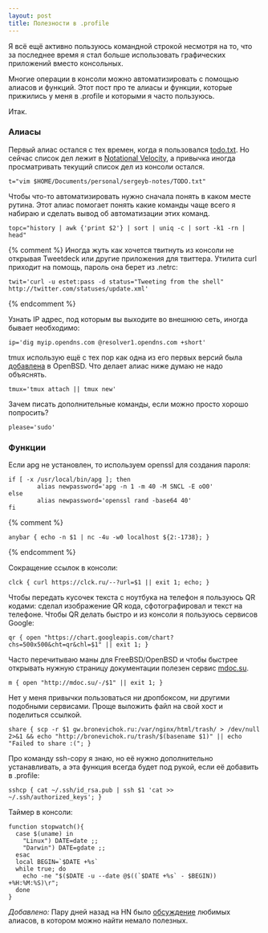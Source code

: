 ```yaml
---
layout: post
title: Полезности в .profile
---
```


Я всё ещё активно пользуюсь командной строкой несмотря на то, что за последнее
время я стал больше использовать графических приложений вместо консольных.

Многие операции в консоли можно автоматизировать с помощью алиасов и функций.
Этот пост про те алиасы и функции, которые прижились у меня в .profile и которыми
я часто пользуюсь.

Итак.

### Алиасы

Первый алиас остался с тех времен, когда я пользовался
[todo.txt](https://github.com/ginatrapani/todo.txt-cli).
Но сейчас список дел лежит в [Notational Velocity](http://notational.net/),
а привычка иногда просматривать текущий список дел из консоли остался.

```
t="vim $HOME/Documents/personal/sergeyb-notes/TODO.txt"
```

Чтобы что-то автоматизировать нужно сначала понять в каком месте рутина.
Этот алиас помогает понять какие команды чаще всего я набираю
и сделать вывод об автоматизации этих команд.

```
topc="history | awk {'print $2'} | sort | uniq -c | sort -k1 -rn | head"
```

{% comment %}
Иногда жуть как хочется твитнуть из консоли не открывая Tweetdeck
или другие приложения для твиттера. Утилита curl приходит на помощь,
пароль она берет из .netrc:

```
twit='curl -u estet:pass -d status="Tweeting from the shell" http://twitter.com/statuses/update.xml'
```
{% endcomment %}

Узнать IP адрес, под которым вы выходите во внешнюю сеть, иногда бывает необходимо:

```
ip='dig myip.opendns.com @resolver1.opendns.com +short'
```

tmux использую ещё с тех пор как одна из его первых версий была [добавлена](http://undeadly.org/cgi?action=article&sid=20090707041154) в OpenBSD. Что делает алиас ниже думаю не надо объяснять.

```
tmux='tmux attach || tmux new'
```

Зачем писать дополнительные команды, если можно просто хорошо попросить?

```
please='sudo'
```

###  Функции

Если apg не установлен, то используем openssl для создания пароля:

```
if [ -x /usr/local/bin/apg ]; then
        alias newpassword='apg -n 1 -m 40 -M SNCL -E oO0'
else
        alias newpassword='openssl rand -base64 40'
fi
```

{% comment %}
```
anybar { echo -n $1 | nc -4u -w0 localhost ${2:-1738}; }
```
{% endcomment %}


Сокращение ссылок в консоли:

```
clck { curl https://clck.ru/--?url=$1 || exit 1; echo; }
```

Чтобы передать кусочек текста с ноутбука на телефон я пользуюсь
QR кодами: сделал изображение QR кода, сфотографировал и текст на телефоне.
Чтобы QR делать быстро и из консоли я пользуюсь сервисов Google:

```
qr { open "https://chart.googleapis.com/chart?chs=500x500&cht=qr&chl=$1" || exit 1; }
```

Часто перечитываю маны для FreeBSD/OpenBSD и чтобы быстрее открывать нужную страницу документации
полезен сервис [mdoc.su](http://mdoc.su).

```
m { open "http://mdoc.su/-/$1" || exit 1; }
```

Нет у меня привычки пользоваться ни дропбоксом, ни другими подобными сервисами.
Проще выложить файл на свой хост и поделиться ссылкой.

```
share { scp -r $1 gw.bronevichok.ru:/var/nginx/html/trash/ > /dev/null 2>&1 && echo "http://bronevichok.ru/trash/$(basename $1)" || echo "Failed to share :("; }
```

Про команду ssh-copy я знаю, но её нужно дополнительно устанавливать,
а эта функция всегда будет под рукой, если её добавить в .profile:

```
sshcp { cat ~/.ssh/id_rsa.pub | ssh $1 'cat >> ~/.ssh/authorized_keys'; }
```

Таймер в консоли:

```
function stopwatch(){
  case $(uname) in
    "Linux") DATE=date ;;
    "Darwin") DATE=gdate ;;
  esac
  local BEGIN=`$DATE +%s`
  while true; do
    echo -ne "$($DATE -u --date @$((`$DATE +%s` - $BEGIN)) +%H:%M:%S)\r";
  done
}
```

*Добавлено:* Пару дней назад на HN было [обсуждение](https://news.ycombinator.com/item?id=9869231) любимых алиасов, в котором можно найти немало полезных.
